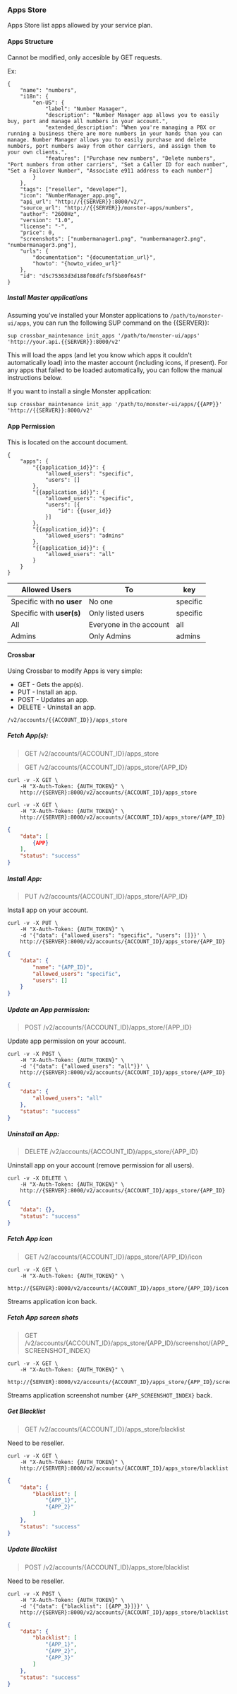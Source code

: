 
### Apps Store

Apps Store list apps allowed  by your service plan.

#### Apps Structure

Cannot be modified, only accesible by GET requests.

Ex:
```
{
    "name": "numbers",
    "i18n": {
        "en-US": {
            "label": "Number Manager",
            "description": "Number Manager app allows you to easily buy, port and manage all numbers in your account.",
            "extended_description": "When you're managing a PBX or running a business there are more numbers in your hands than you can manage. Number Manager allows you to easily purchase and delete numbers, port numbers away from other carriers, and assign them to your own clients.",
            "features": ["Purchase new numbers", "Delete numbers", "Port numbers from other carriers", "Set a Caller ID for each number", "Set a Failover Number", "Associate e911 address to each number"]
        }
    },
    "tags": ["reseller", "developer"],
    "icon": "NumberManager_app.png",
    "api_url": "http://{{SERVER}}:8000/v2/",
    "source_url": "http://{{SERVER}}/monster-apps/numbers",
    "author": "2600Hz",
    "version": "1.0",
    "license": "-",
    "price": 0,
    "screenshots": ["numbermanager1.png", "numbermanager2.png", "numbermanager3.png"],
    "urls": {
        "documentation": "{documentation_url}",
        "howto": "{howto_video_url}"
    },
    "id": "d5c75363d3d188f08dfcf5f5b80f645f"
}
```

##### Install Master applications

Assuming you've installed your Monster applications to `/path/to/monster-ui/apps`, you can run the following SUP command on the {{SERVER}}:

    sup crossbar_maintenance init_apps '/path/to/monster-ui/apps' 'http://your.api.{{SERVER}}:8000/v2'

This will load the apps (and let you know which apps it couldn't automatically load) into the master account (including icons, if present). For any apps that failed to be loaded automatically, you can follow the manual instructions below.

If you want to install a single Monster application:

    sup crossbar_maintenance init_app '/path/to/monster-ui/apps/{{APP}}' 'http://{{SERVER}}:8000/v2'


#### App Permission

This is located on the account document.

```
{
    "apps": {
        "{{application_id}}": {
            "allowed_users": "specific",
            "users": []
        },
        "{{application_id}}": {
            "allowed_users": "specific",
            "users": [{
                "id": {{user_id}}
            }]
        },
        "{{application_id}}": {
            "allowed_users": "admins"
        },
        "{{application_id}}": {
            "allowed_users": "all"
        }
    }
}
```

| Allowed Users  | To | key |
| ------------- | ------------- | ------------- |
| Specific with **no user**  | No one  | specific
| Specific with **user(s)**  | Only listed users  | specific
| All  | Everyone in the account  | all
| Admins | Only Admins  | admins

#### Crossbar

Using Crossbar to modify Apps is very simple:

* GET - Gets the app(s).
* PUT - Install an app.
* POST - Updates an app.
* DELETE - Uninstall an app.

`/v2/accounts/{{ACCOUNT_ID}}/apps_store`

##### Fetch App(s):

> GET /v2/accounts/{ACCOUNT_ID}/apps_store

> GET /v2/accounts/{ACCOUNT_ID}/apps_store/{APP_ID}

```shell
curl -v -X GET \
    -H "X-Auth-Token: {AUTH_TOKEN}" \
    http://{SERVER}:8000/v2/accounts/{ACCOUNT_ID}/apps_store
```

```shell
curl -v -X GET \
    -H "X-Auth-Token: {AUTH_TOKEN}" \
    http://{SERVER}:8000/v2/accounts/{ACCOUNT_ID}/apps_store/{APP_ID}
```

```json
{
    "data": [
        {APP}
    ],
    "status": "success"
}
```

##### Install App:

> PUT /v2/accounts/{ACCOUNT_ID}/apps_store/{APP_ID}

Install app on your account.

```shell
curl -v -X PUT \
    -H "X-Auth-Token: {AUTH_TOKEN}" \
    -d '{"data": {"allowed_users": "specific", "users": []}}' \
    http://{SERVER}:8000/v2/accounts/{ACCOUNT_ID}/apps_store/{APP_ID}
```

```json
{
    "data": {
        "name": "{APP_ID}",
        "allowed_users": "specific",
        "users": []
    }
}
```


##### Update an App permission:

> POST /v2/accounts/{ACCOUNT_ID}/apps_store/{APP_ID}

Update app permission on your account.

```shell
curl -v -X POST \
    -H "X-Auth-Token: {AUTH_TOKEN}" \
    -d '{"data": {"allowed_users": "all"}}' \
    http://{SERVER}:8000/v2/accounts/{ACCOUNT_ID}/apps_store/{APP_ID}
```

```json
{
    "data": {
        "allowed_users": "all"
    },
    "status": "success"
}
```

##### Uninstall an App:

> DELETE /v2/accounts/{ACCOUNT_ID}/apps_store/{APP_ID}

Uninstall app on your account (remove permission for all users).

```shell
curl -v -X DELETE \
    -H "X-Auth-Token: {AUTH_TOKEN}" \
    http://{SERVER}:8000/v2/accounts/{ACCOUNT_ID}/apps_store/{APP_ID}
```

```json
{
    "data": {},
    "status": "success"
}
```

##### Fetch App icon

> GET /v2/accounts/{ACCOUNT_ID}/apps_store/{APP_ID}/icon

```shell
curl -v -X GET \
    -H "X-Auth-Token: {AUTH_TOKEN}" \
    http://{SERVER}:8000/v2/accounts/{ACCOUNT_ID}/apps_store/{APP_ID}/icon
```

Streams application icon back.


##### Fetch App screen shots

> GET /v2/accounts/{ACCOUNT_ID}/apps_store/{APP_ID}/screenshot/{APP_SCREENSHOT_INDEX}

```shell
curl -v -X GET \
    -H "X-Auth-Token: {AUTH_TOKEN}" \
    http://{SERVER}:8000/v2/accounts/{ACCOUNT_ID}/apps_store/{APP_ID}/screenshot/{APP_SCREENSHOT_INDEX}
```

Streams application screenshot number `{APP_SCREENSHOT_INDEX}` back.

##### Get Blacklist

> GET /v2/accounts/{ACCOUNT_ID}/apps_store/blacklist

Need to be reseller.

```shell
curl -v -X GET \
    -H "X-Auth-Token: {AUTH_TOKEN}" \
    http://{SERVER}:8000/v2/accounts/{ACCOUNT_ID}/apps_store/blacklist
```

```json
{
    "data": {
        "blacklist": [
            "{APP_1}",
            "{APP_2}"
        ]
    },
    "status": "success"
}
```

##### Update Blacklist

> POST /v2/accounts/{ACCOUNT_ID}/apps_store/blacklist

Need to be reseller.

```shell
curl -v -X POST \
    -H "X-Auth-Token: {AUTH_TOKEN}" \
    -d '{"data": {"blacklist": [{APP_3}]}}' \
    http://{SERVER}:8000/v2/accounts/{ACCOUNT_ID}/apps_store/blacklist
```

```json
{
    "data": {
        "blacklist": [
            "{APP_1}",
            "{APP_2}",
            "{APP_3}"
        ]
    },
    "status": "success"
}
```

